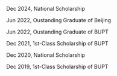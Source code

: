 Dec 2024, National Scholarship

Jun 2022, Oustanding Graduate of Beijing

Jun 2022, Oustanding Graduate of BUPT

Dec 2021, 1st-Class Scholarship of BUPT

Dec 2020, National Scholarship

Dec 2019, 1st-Class Scholarship of BUPT